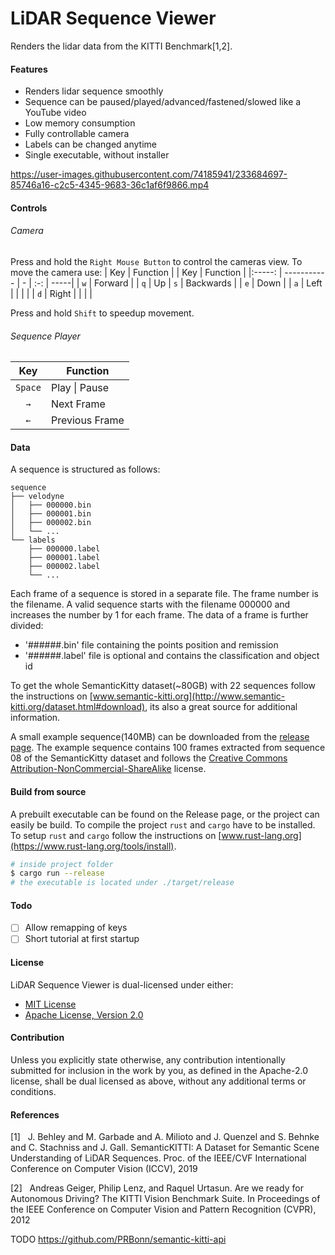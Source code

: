 # LiDAR Sequence Viewer
Renders the lidar data from the KITTI Benchmark[1,2].


#### Features
- Renders lidar sequence smoothly 
- Sequence can be paused/played/advanced/fastened/slowed like a YouTube video 
- Low memory consumption
- Fully controllable camera
- Labels can be changed anytime
- Single executable, without installer

https://user-images.githubusercontent.com/74185941/233684697-85746a16-c2c5-4345-9683-36c1af6f9866.mp4

#### Controls
###### Camera
Press and hold the `Right Mouse Button` to control the cameras view.
To move the camera use:
| Key           | Function | | Key | Function |
|:-----:   | ----------- | - | :-: | -----|
| `w`        | Forward | | `q`     | Up
| `s`     | Backwards |  | `e`     | Down |
| `a`     | Left |  | | |
| `d`     | Right |  | | |

Press and hold `Shift` to speedup movement. 

###### Sequence Player
| Key           | Function |
|:-----:   | ----------- |  
|`Space`   | Play \| Pause | 
| `→`     | Next Frame |
| `←`     | Previous Frame |

#### Data
A sequence is structured as follows:
```
sequence
├── velodyne
│   ├── 000000.bin
│   ├── 000001.bin
│   ├── 000002.bin
│   └── ...
└── labels
    ├── 000000.label
    ├── 000001.label
    ├── 000002.label
    └── ...
```
Each frame of a sequence is stored in a separate file. The frame number is the filename. 
A valid sequence starts with the filename 000000 and increases the number by 1 for each frame. The data of a frame is further divided:
- '######.bin' file containing the points position and remission
- '######.label' file is optional and contains  the classification and object id
  
To get the whole SemanticKitty dataset(~80GB) with 22 sequences follow the instructions on [www.semantic-kitti.org](http://www.semantic-kitti.org/dataset.html#download), its also a great source for additional information.

A small example sequence(140MB) can be downloaded from the [release page](TODO). The example sequence contains 100 frames extracted from sequence 08 of the SemanticKitty dataset and follows the [Creative Commons Attribution-NonCommercial-ShareAlike](https://creativecommons.org/licenses/by-nc-sa/4.0/) license.

#### Build from source
A prebuilt executable can be found on the Release page, or the project can easily be build.
To compile the project `rust` and `cargo` have to be installed. To setup `rust` and `cargo` follow the instructions on [www.rust-lang.org](https://www.rust-lang.org/tools/install).

```bash
# inside project folder
$ cargo run --release
# the executable is located under ./target/release
```
#### Todo
- [ ] Allow remapping of keys
- [ ] Short tutorial at first startup

#### License
LiDAR Sequence Viewer is dual-licensed under either:
- [MIT License](../main/LICENSE-MIT)
- [Apache License, Version 2.0](../main/LICENSE-APACHE) 

#### Contribution
Unless you explicitly state otherwise, any contribution intentionally submitted for inclusion in the work by you, as defined in the Apache-2.0 license, shall be dual licensed as above, without any additional terms or conditions.

#### References
[1]&nbsp;&nbsp;&nbsp;J. Behley and M. Garbade and A. Milioto and J. Quenzel and S. Behnke and C. Stachniss and J. Gall. SemanticKITTI: A Dataset for Semantic Scene Understanding of LiDAR Sequences. Proc. of the IEEE/CVF International Conference on Computer Vision (ICCV), 2019

[2]&nbsp;&nbsp;&nbsp;Andreas Geiger, Philip Lenz, and Raquel Urtasun. Are we ready for Autonomous Driving? The KITTI Vision Benchmark Suite. In Proceedings of the IEEE Conference on Computer Vision and Pattern Recognition (CVPR), 2012

TODO https://github.com/PRBonn/semantic-kitti-api
